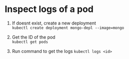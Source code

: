 # Inspect logs of a pod 

1. If doesnt exist, create a new deployment<br>
`kubectl create deployment mongo-depl --image=mongo`

2. Get the ID of the pod<br>
`kubectl get pods`

3. Run command to get the logs
`kubectl logs <id>`
